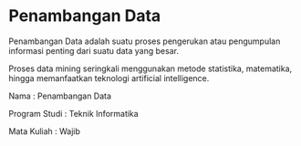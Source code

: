 # Penambangan Data

Penambangan Data adalah suatu proses pengerukan atau pengumpulan informasi penting dari suatu data yang besar.

Proses data mining seringkali menggunakan metode statistika, matematika, hingga memanfaatkan teknologi artificial intelligence.

Nama : Penambangan Data

Program Studi : Teknik Informatika

Mata Kuliah : Wajib

```{tableofcontents}
```
